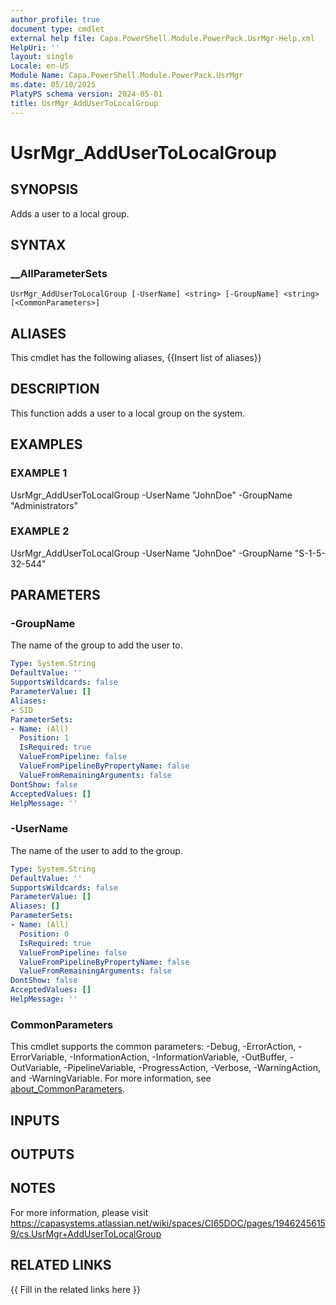 ```yaml
---
author_profile: true
document type: cmdlet
external help file: Capa.PowerShell.Module.PowerPack.UsrMgr-Help.xml
HelpUri: ''
layout: single
Locale: en-US
Module Name: Capa.PowerShell.Module.PowerPack.UsrMgr
ms.date: 05/10/2025
PlatyPS schema version: 2024-05-01
title: UsrMgr_AddUserToLocalGroup
---
```


# UsrMgr_AddUserToLocalGroup

## SYNOPSIS

Adds a user to a local group.

## SYNTAX

### __AllParameterSets

```
UsrMgr_AddUserToLocalGroup [-UserName] <string> [-GroupName] <string> [<CommonParameters>]
```

## ALIASES

This cmdlet has the following aliases,
  {{Insert list of aliases}}

## DESCRIPTION

This function adds a user to a local group on the system.

## EXAMPLES

### EXAMPLE 1

UsrMgr_AddUserToLocalGroup -UserName "JohnDoe" -GroupName "Administrators"

### EXAMPLE 2

UsrMgr_AddUserToLocalGroup -UserName "JohnDoe" -GroupName "S-1-5-32-544"

## PARAMETERS

### -GroupName

The name of the group to add the user to.

```yaml
Type: System.String
DefaultValue: ''
SupportsWildcards: false
ParameterValue: []
Aliases:
- SID
ParameterSets:
- Name: (All)
  Position: 1
  IsRequired: true
  ValueFromPipeline: false
  ValueFromPipelineByPropertyName: false
  ValueFromRemainingArguments: false
DontShow: false
AcceptedValues: []
HelpMessage: ''
```

### -UserName

The name of the user to add to the group.

```yaml
Type: System.String
DefaultValue: ''
SupportsWildcards: false
ParameterValue: []
Aliases: []
ParameterSets:
- Name: (All)
  Position: 0
  IsRequired: true
  ValueFromPipeline: false
  ValueFromPipelineByPropertyName: false
  ValueFromRemainingArguments: false
DontShow: false
AcceptedValues: []
HelpMessage: ''
```

### CommonParameters

This cmdlet supports the common parameters: -Debug, -ErrorAction, -ErrorVariable,
-InformationAction, -InformationVariable, -OutBuffer, -OutVariable, -PipelineVariable,
-ProgressAction, -Verbose, -WarningAction, and -WarningVariable. For more information, see
[about_CommonParameters](https://go.microsoft.com/fwlink/?LinkID=113216).

## INPUTS

## OUTPUTS

## NOTES

For more information, please visit https://capasystems.atlassian.net/wiki/spaces/CI65DOC/pages/19462456159/cs.UsrMgr+AddUserToLocalGroup


## RELATED LINKS

{{ Fill in the related links here }}

